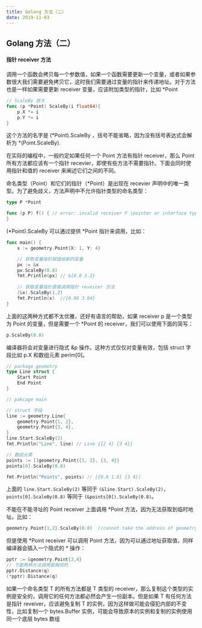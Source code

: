 ```yaml
---
title: Golang 方法（二） 
date: 2019-11-03
---
```


## Golang 方法（二）



#### 指针 receiver 方法

调用一个函数会拷贝每一个参数值，如果一个函数需要更新一个变量，或者如果参数很大我们需要避免拷贝它，这时我们需要通过变量的指针来传递地址。对于方法也是一样如果需要更新 receiver 变量，应该附加类型的指针，比如 *Point

```go
// ScaleBy 放大
func (p *Point) ScaleBy(i float64){
	p.X *= i
	p.Y *= i
}
```

这个方法的名字是 (*Point).ScaleBy ，括号不能省略，因为没有括号表达式会解析为 *(Point.ScaleBy).

在实际的编程中，一般约定如果任何一个 Point 方法有指针 receiver，那么 Point 所有方法都应该有一个指针 recevier，即使有些方法不需要指针。下面会同时使用指针和值的 receiver 来阐述它们之间的不同。


命名类型（Point）和它们的指针（*Point）是出现在 recevier 声明中的唯一类型。为了避免歧义，方法声明中不允许指针类型的命名类型：

```go
type P *Point 

func (p P) f() { // error: invalid receiver P (pointer or interface type)
}
```

(*Point).ScaleBy 可以通过提供 *Point 指针来调用，比如：

```go
func main() {
	x := geometry.Point{X: 1, Y: 4}

    // 获取变量指针赋值给新的变量
	px := &x
	px.ScaleBy(0.8)
    fmt.Println(px) // &{0.8 3.2}
    
    // 获取变量指针直接调用指针 reveicer 方法
	(&x).ScaleBy(1.2)
	fmt.Println(x)  //{0.96 3.84}
}
```

上面的这两种方式都不太优雅，还好有语言的帮助，如果 receiver p 是一个类型为 Point 的变量，但是需要一个 *Point 的 receiver，我们可以使用下面的简写：

```go
p.ScaleBy(0.8)
```

编译器将会对变量进行隐式 &p 操作。这种方式仅仅对变量有效，包括 struct 字段比如 p.X 和数组元素 perim[0]。

```go
// package geometry
type Line struct {
	Start Point
	End Point
}

// pakcage main

// struct 字段
line := geometry.Line{
    geometry.Point{1, 2},
    geometry.Point{3, 4},
}
line.Start.ScaleBy(2)
fmt.Println("Line", line) // Line {{2 4} {3 4}}

// 数组元素
points := []geometry.Point{{1, 2}, {3, 4}}
points[0].ScaleBy(0.8)

fmt.Println("Points", points) // [{0.8 1.6} {3 4}]
```

上面的 `line.Start.ScaleBy(2)` 等同于 `(&line.Start).ScaleBy(2)`，`points[0].ScaleBy(0.8)` 等同于 `(&points[0]).ScaleBy(0.8)`。

不能在不能寻址的 Point receiver 上面调用 *Point 方法，因为无法获取到临时地址。比如：

```go
geometry.Point{1,2}.ScaleBy(0.8)  //cannot take the address of geometry.Point literal
```

但是使用 *Point receiver 可以调用 Point 方法，因为可以通过地址获取值，同样编译器会插入一个隐式的 * 操作：

```go
pptr := &geometry.Point{3,4}
// 下面两种方法调用是相同的
pptr.Distance(q)
(*pptr).Distance(q) 
```


如果一个命名类型 T 的所有方法都是 T 类型的 receiver，那么复制这个类型的实例是安全的，调用它的任何方法都必然会产生一份副本。但是如果 T 有任何方法是指针 reveiver，应该避免复制 T 的实例，因为这样做可能会侵犯内部的不变性，比如复制一个 bytes.Buffer 实例，可能会导致原本的实例和复制的实例使用同一个底层 bytes 数组
